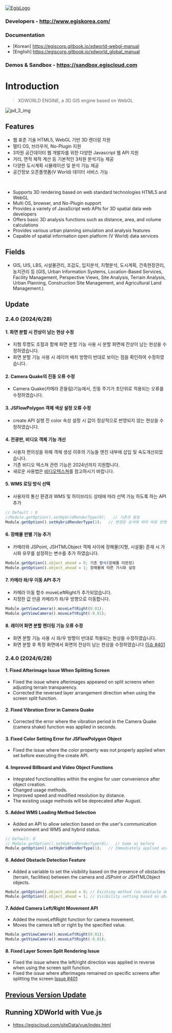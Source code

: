 [![EgisLogo](https://user-images.githubusercontent.com/82925313/160987075-ce7eada9-91ca-4b72-beb6-396e142f90a2.png)](http://www.egiskorea.com/)

### Developers - http://www.egiskorea.com/
### Documentation
  * [Korean] https://egiscorp.gitbook.io/xdworld-webgl-manual
  * [English] https://egiscorp.gitbook.io/xdworld_global_manual
### Demos & Sandbox - https://sandbox.egiscloud.com

# Introduction

> XDWORLD ENGINE, a 3D GIS engine based on WebGL

![pd_3_img](https://user-images.githubusercontent.com/82925313/160986727-f473c308-7881-4342-8c08-e31566d93a3b.png)

## Features
-   웹 표준 기술 HTML5, WebGL 기반 3D 렌더링 지원
-   멀티 OS, 브라우저, No-Plugin 지원
-   3차원 공간데이터 웹 개발자를 위한 다양한 Javascript 웹 API 지원
-   거리, 면적 체적 계산 등 기본적인 3차원 분석기능 제공
-   다양한 도시계획 시뮬레이션 및 분석 기능 제공
-   공간정보 오픈플랫폼(V World) 데이터 서비스 가능
<br>

-   Supports 3D rendering based on web standard technologies HTML5 and WebGL
-   Multi OS, browser, and No-Plugin support
-   Provides a variety of JavaScript web APIs for 3D spatial data web developers
-   Offers basic 3D analysis functions such as distance, area, and volume calculations
-   Provides various urban planning simulation and analysis features
-   Capable of spatial information open platform (V World) data services

## Fields

-   GIS, UIS, LBS, 시설물관리, 조감도, 입지분석, 지형분석, 도시계획, 건축현장관리, 농지관리 등
(GIS, Urban Information Systems, Location-Based Services, Facility Management, Perspective Views, Site Analysis, Terrain Analysis, Urban Planning, Construction Site Management, and Agricultural Land Management.)

## Update

### 2.4.0 (2024/6/28)

#### 1. 화면 분할 시 잔상이 남는 현상 수정
  * 지형 투명도 조절과 함께 화면 분할 기능 사용 시 분할 화면에 잔상이 남는 현상을 수정하였습니다.
  * 화면 분할 기능 사용 시 레이어 배치 방향이 반대로 보이는 점을 확인하여 수정하였습니다.

#### 2. Camera Quake의 진동 오류 수정
  * Camera Quake(카메라 흔들림)기능에서, 진동 주기가 초단위로 적용되는 오류를 수정하였습니다.

#### 3. JSFlowPolygon 객체 색상 설정 오류 수정
  * create API 실행 전 color 속성 설정 시 값이 정상적으로 반영되지 않는 현상을 수정하였습니다.

#### 4. 전광판, 비디오 객체 기능 개선 
  * 사용자 편의성을 위해 객체 생성 이후의 기능들 엔진 내부에 삽입 및 속도개선되었습니다.
  * 기존 비디오 텍스쳐 관련 기능은 2024년까지 지원합니다.
  * 새로운 사용법은 [비디오텍스쳐](https://sandbox.egiscloud.com/code/main.do?id=object_video)를 참고하시기 바랍니다.

#### 5. WMS 로딩 방식 선택
  * 사용자의 통신 환경과 WMS 및 하이브리드 상태에 따라 선택 가능 하도록 하는 API 추가
  ``` javascript
  // Default : 0
  //Module.getOption().setHybridRenderType(0);   // 기존과 동일
  Module.getOption().setHybridRenderType(1);   // 변경된 순서에 따라 바로 반영
  ```

#### 6. 장해물 판별 기능 추가
 * 카메라와 JSPoint, JSHTMLObject 객체 사이에 장해물(지형, 시설물) 존재 시 가시화 유무를 설정하는 변수를 추가 하였습니다.
  ```javascript
  Module.getOption().object_ahead = 0; 기존 방식(장해물 미판정)
  Module.getOption().object_ahead = 1; 장해물에 따른 가시화 설정
  ```

#### 7. 카메라 좌/우 이동 API 추가
  * 카메라 이동 함수 moveLeftRight가 추가되었습니다.
  * 지정한 값 만큼 카메라가 좌/우 방향으로 이동합니다.
  ``` javascript
  Module.getViewCamera().moveLeftRight(0.01);
  Module.getViewCamera().moveLeftRight(-0.01);
  ```

#### 8. 레이어 화면 분할 렌더링 기능 오류 수정
  * 화면 분할 기능 사용 시 좌/우 방향이 반대로 적용되는 현상을 수정하였습니다.
  * 화면 분할 후 특정 화면에서 화면의 잔상이 남는 현상을 수정하였습니다 [이슈 #401](https://github.com/EgisCorp/XDWorld/issues/401)

### 2.4.0 (2024/6/28)

#### 1. Fixed Afterimage Issue When Splitting Screen
  * Fixed the issue where afterimages appeared on split screens when adjusting terrain transparency.
  * Corrected the reversed layer arrangement direction when using the screen split function.

#### 2. Fixed Vibration Error in Camera Quake
  * Corrected the error where the vibration period in the Camera Quake (camera shake) function was applied in seconds.

#### 3. Fixed Color Setting Error for JSFlowPolygon Object
  * Fixed the issue where the color property was not properly applied when set before executing the create API.

#### 4. Improved Billboard and Video Object Functions
  * Integrated functionalities within the engine for user convenience after object creation.
  * Changed usage methods.
  * Improved speed and modified resolution by distance.
  * The existing usage methods will be deprecated after August.

#### 5. Added WMS Loading Method Selection
  * Added an API to allow selection based on the user's communication environment and WMS and hybrid status.
  ```javascript
  // Default: 0
  // Module.getOption().setHybridRenderType(0);   // Same as before
  Module.getOption().setHybridRenderType(1);   // Immediately applied according to the new order
  ```

#### 6. Added Obstacle Detection Feature
 * Added a variable to set the visibility based on the presence of obstacles (terrain, facilities) between the camera and JSPoint or JSHTMLObject objects.
  ```javascript
  Module.getOption().object_ahead = 0; // Existing method (no obstacle detection)
  Module.getOption().object_ahead = 1; // Visibility setting based on obstacles
  ```

#### 7. Added Camera Left/Right Movement API
  * Added the moveLeftRight function for camera movement.
  * Moves the camera left or right by the specified value.
  ```javascript
  Module.getViewCamera().moveLeftRight(0.01);
  Module.getViewCamera().moveLeftRight(-0.01);
  ```

#### 8. Fixed Layer Screen Split Rendering Issue
  * Fixed the issue where the left/right direction was applied in reverse when using the screen split function.
  * Fixed the issue where afterimages remained on specific screens after splitting the screen [Issue #401](https://github.com/EgisCorp/XDWorld/issues/401)

## [Previous Version Update](https://egiscorp.gitbook.io/xdworld-webgl-manual/release)

## Running XDWorld with Vue.js
  * https://egiscloud.com/siteData/vue/index.html

